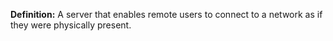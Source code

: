 **Definition:** 
 A server that enables remote users to connect to a network as if they were physically present.